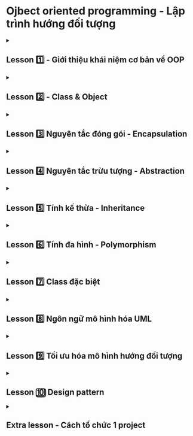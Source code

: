 # Ojbect oriented programming - Lập trình hướng đối tượng 
<details>
    <summary>
        <h2>
            Lesson 1️⃣ - Giới thiệu khái niệm cơ bản về OOP
        </h2>        
    </summary>

<h3>
    Object oriented programming là gì?
</h3>
OOP là viết tắt của Object-Oriented Programming, hay lập trình hướng đối tượng. Đây là một phương pháp lập trình dựa trên việc tổ chức dữ liệu và hành vi thành các đối tượng.

Trong C++, OOP được hỗ trợ bởi các khái niệm sau:

Lớp (Class): Một lớp là một khuôn mẫu cho các đối tượng. Nó xác định các thuộc tính và hành vi của các đối tượng đó.
Đối tượng (Object): Một đối tượng là một thể hiện của một lớp. Nó chứa dữ liệu và hành vi được xác định bởi lớp đó.
Thuộc tính (Attribute): Một thuộc tính là một biến được liên kết với một lớp hoặc đối tượng. Nó có thể được sử dụng để lưu trữ dữ liệu hoặc thông tin về đối tượng.
Hành vi (Behavior): Một hành vi là một hàm được liên kết với một lớp hoặc đối tượng. Nó xác định những gì đối tượng có thể làm.
OOP cung cấp một số lợi thế so với lập trình thủ tục truyền thống, bao gồm:

Rõ ràng và dễ hiểu: OOP giúp tổ chức mã một cách rõ ràng và dễ hiểu hơn.
Tái sử dụng: OOP cho phép bạn tái sử dụng mã và dữ liệu.
Tính bảo trì: OOP giúp mã dễ bảo trì và sửa đổi hơn.
Một số ví dụ về OOP trong C++ bao gồm:

Tạo một lớp cho các đối tượng hình chữ nhật: Lớp này có thể xác định các thuộc tính như chiều rộng, chiều cao và màu sắc. Nó cũng có thể xác định các hành vi như vẽ hình chữ nhật và tính toán diện tích.
Tạo một lớp cho các đối tượng người: Lớp này có thể xác định các thuộc tính như tên, tuổi và địa chỉ. Nó cũng có thể xác định các hành vi như nói, đi bộ và chạy.
Để bắt đầu học OOP trong C++, bạn có thể tham khảo các tài liệu sau:

- C++ Primer: Một cuốn sách giáo khoa toàn diện về C++.
- Effective C++: Một cuốn sách cung cấp các mẹo và thủ thuật để viết mã C++ hiệu quả.
- The C++ Standard Library Tutorial and Reference: Một cuốn sách tham khảo về thư viện chuẩn C++.

</details>


<details>
    <summary>
        <h2>
            Lesson 2️⃣ - Class & Object 
        </h2>        
    </summary>
        
<details>
   <summary>
        <h3>
            Unit 1 - Giới thiệu về OOP 
        </h3>        
    </summary>
# KHÁI NIỆM LẬP TRÌNH HƯỚNG ĐỐI TƯỢNG 


## Lập trình OOP là gì?
Lập trình hướng đối tượng (OOP) là một mô hình lập trình (programming paradigm) dựa trên khái niệm "đối tượng" mà trong đó, đối tượng chứa đựng các dữ liệu, trên các trường, thường được gọi là các thuộc tính; và mã nguồn, được tổ chức thành các phương thức. 

Một cách giản lược, lập trình hướng đối tượng là một cách tổ chức mã nguồn theo mô hình các đối tượng, trong đó mỗi đối tượng là một bản sao của một mẫu đối tượng chung. Mỗi đối tượng có thể có các thuộc tính và phương thức riêng.

- Đối tượng: Đối tượng là một thực thể có thể tồn tại trong thế giới thực hoặc thế giới ảo. Mỗi đối tượng có các thuộc tính và phương thức riêng.
- Lớp: Lớp là một mô hình chung cho các đối tượng. Lớp chứa các định nghĩa về thuộc tính và phương thức của đối tượng.

### Lập trình hướng đối tượng có bốn đặc tính chính:

Đóng gói (Encapsulation): Tính đóng gói cho phép lập trình viên nhóm các dữ liệu và phương thức liên quan thành một đơn vị duy nhất. Điều này giúp bảo vệ dữ liệu khỏi bị truy cập trái phép và giúp chương trình dễ hiểu và dễ sử dụng hơn.

Trừu tượng hóa (Abstraction): Tính trừu tượng hóa cho phép lập trình viên tập trung vào các đặc tính quan trọng của một đối tượng mà không cần quan tâm đến các chi tiết triển khai cụ thể. Điều này giúp đơn giản hóa chương trình và làm cho nó dễ hiểu hơn.

Kế thừa (Inheritance): Tính kế thừa cho phép một lớp mới kế thừa các thuộc tính và phương thức từ một lớp hiện có. Điều này giúp tiết kiệm thời gian và công sức cho lập trình viên, đồng thời giúp chương trình dễ bảo trì hơn.

Đa hình (Polymorphism): Tính đa hình cho phép các đối tượng khác nhau có thể phản ứng giống nhau với cùng một lời gọi phương thức. Điều này giúp chương trình linh hoạt và dễ sử dụng hơn.

### Lập trình hướng đối tượng có nhiều ưu điểm, bao gồm:

- Tính trừu tượng: Lập trình hướng đối tượng cho phép lập trình viên tập trung vào các tính chất và hành vi của đối tượng, mà không cần phải quan tâm đến cách thức thực hiện.
- Tính tái sử dụng: Lập trình hướng đối tượng cho phép lập trình viên tái sử dụng mã nguồn đã được viết.
- Tính bảo mật: Lập trình hướng đối tượng cho phép lập trình viên bảo vệ dữ liệu khỏi truy cập trái phép.
- Tính mở rộng: Lập trình hướng đối tượng cho phép lập trình viên dễ dàng mở rộng ứng dụng.


# Ngoài ra, OOP còn có một số đặc tính khác như:

Lập trình hướng đối tượng dựa trên lớp (Class-based object-oriented programming): Đây là kiểu OOP phổ biến nhất, trong đó các đối tượng được tạo ra từ các lớp.

Lập trình hướng đối tượng dựa trên đối tượng (Object-based programming): Kiểu OOP này không sử dụng các lớp, thay vào đó, các đối tượng được tạo ra trực tiếp.

Lập trình hướng đối tượng dựa trên thành phần (Component-based object-oriented programming): Kiểu OOP này tập trung vào các thành phần có thể tái sử dụng.

OOP là một kỹ thuật lập trình mạnh mẽ được sử dụng trong nhiều lĩnh vực khác nhau, bao gồm phát triển phần mềm, thiết kế web và đồ họa máy tính.


Lập trình hướng đối tượng là một mẫu hình lập trình phổ biến được sử dụng trong nhiều ngôn ngữ lập trình, bao gồm Java, C++, Python, JavaScript,...

VD: 

| Structure programming paradigm-Funtions:| Object Oriented programming paradigm - Class & Object|
|---|---|
| 1. Vẽ ra sân bóng               |   1. Người, cầu thủ, trọng tài  |
| 2. Vẽ Người                     |   2. quả bóng |
| 3. Cập nhật vị trí              |   3. tỉ số | 
| 4. Sút bóng                     |   4. Thời tiết | 
| 5. Tỉ số                        |   Các class này sẽ tương tác với nhau để vận hành |
| ...                             |  |       
</details>


    

</details>


<details>
    <summary>
        <h2>
            Lesson 3️⃣ Nguyên tắc đóng gói - Encapsulation
        </h2>        
    </summary>

### Nội dung chính:

Tính đóng gói - Encapsulation: 
- Là 1 nguyên tắc, che giấu thuộc tính và phương thức không cho phép truy cập hoặc sửa đổi từ bên ngoài 
- Chỉ tiết lộ những gì cần thiết và quy định truy cập thuộc qua phương thức công khai 

### Cụ thể như sau:

- Những thuộc tính thì phải đặt trong `private` 
- Muốn thay đổi hoặc đọc dữ liệu thì phải thông qua phương thức `public`: gettet-setter của thuộc tính đó

</details>


<details>
    <summary>
        <h2>
            Lesson 4️⃣ Nguyên tắc trừu tượng - Abstraction
        </h2>        
    </summary>

### Nội dung chính: 

Nguyên tắc Trừu tượng là gì?
- Trình bày ngắn gọn 1 việc phức tạp
- Làm ẩn đi chi tiết của một đối tượng
- Làm giảm tính phức tạp cho người dùng, không cần đưa nhưng tính toàn bên trong ra cho họ biết.

Trong lập trình:
- Tính trừ tượng được thể hiện qua lớp trừu tượng `abstract class` (Không được khởi tạo trực tiếp, các lớp khác sẽ kết thừa nó: khởi tạo đối tượng và sử dụng propety, method được kế thừa)

- Ví dụ: Tạo 1 abstract class `shape` có các propety và method để tính chu vi, diện tích của hình. Các lớp con `cycle`, `square`, `rectangle` sẽ kế thừa những propety và method đó và phát triển thêm theo độ phức tạp của các lớp con
    

</details>


<details>
    <summary>
        <h2>
            Lesson 5️⃣ Tính kế thừa - Inheritance
        </h2>        
    </summary>

    

</details>


<details>
    <summary>
        <h2>
            Lesson 6️⃣ Tính đa hình - Polymorphism
        </h2>        
    </summary>

    

</details>


<details>
    <summary>
        <h2>
            Lesson 7️⃣ Class đặc biệt 
        </h2>        
    </summary>

    

</details>


<details>
    <summary>
        <h2>
            Lesson 8️⃣ Ngôn ngữ mô hình hóa UML
        </h2>        
    </summary>

    

</details>

<details>
    <summary>
        <h2>
            Lesson 9️⃣ Tối ưu hóa mô hình hướng đối tượng
        </h2>        
    </summary>

    

</details>

<details>
    <summary>
        <h2>
            Lesson 🔟 Design pattern
        </h2>        
    </summary>    

</details>

<details>
    <summary>
        <h2>
            Extra lesson - Cách tố chức 1 project 
        </h2>        
    </summary>    

</details>